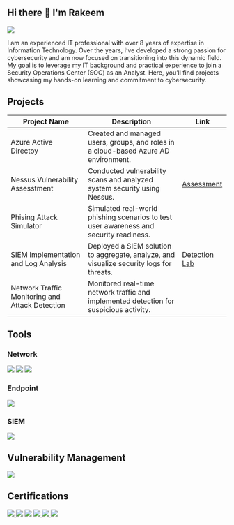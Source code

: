 ## Hi there 👋 I'm Rakeem
<a href="https://www.linkedin.com/in/rakeemdawson/"><img src="https://img.shields.io/badge/-LinkedIn-0072b1?&style=for-the-badge&logo=linkedin&logoColor=white" /></a>



I am an experienced IT professional with over 8 years of expertise in Information Technology. Over the years, I’ve developed a strong passion for cybersecurity and am now focused on transitioning into this dynamic field. My goal is to leverage my IT background and practical experience to join a Security Operations Center (SOC) as an Analyst. Here, you’ll find projects showcasing my hands-on learning and commitment to cybersecurity.


## Projects
| Project Name                                           | Description         |                     Link             |
|------------------------------------------- |----------------------------|-------------------------------------------|
| Azure Active Directoy                           | Created and managed users, groups, and roles in a cloud-based Azure AD environment.| 
| Nessus Vulnerability Assesstment                | Conducted vulnerability scans and analyzed system security using Nessus.| <a href="https://github.com/Techkeemout/Nessus-Vulnerability-Assesstment">Assessment</a> 
| Phising Attack Simulator                        |	Simulated real-world phishing scenarios to test user awareness and security readiness. |
| SIEM Implementation and Log Analysis            | Deployed a SIEM solution to aggregate, analyze, and visualize security logs for threats. | <a href="https://github.com/rdaw16/Detection-Lab">Detection Lab</a>|
| Network Traffic Monitoring and Attack Detection | Monitored real-time network traffic and implemented detection for suspicious activity.|




## Tools

### Network
<div>
    <img src="https://img.shields.io/badge/-Wireshark-1679A7?&style=for-the-badge&logo=Wireshark&logoColor=white" />
    <img src="https://img.shields.io/badge/-Suricata-EF3B2D?&style=for-the-badge&logo=Suricata&logoColor=white" />
    <img src="https://img.shields.io/badge/-Zeek-777BB4?&style=for-the-badge&logo=Zeek&logoColor=white" />
</div>

### Endpoint
<div>
    <img src="https://img.shields.io/badge/-Microsoft_Defender_for_Endpoint-00A4EF?&style=for-the-badge&logo=Microsoft&logoColor=white" />
 
</div>

### SIEM
<div>
    <img src="https://img.shields.io/badge/-Splunk-D62A8D?&style=for-the-badge&logo=Splunk&logoColor=white" />
    
</div>

## Vulnerability Management
<div>
    <img src="https://img.shields.io/badge/-Nessus-0096A7?&style=for-the-badge&logo=Tenable&logoColor=white" /> 

</div>

## Certifications

<div>
  <a href="https://www.credly.com/badges/ed8d79c6-e21d-430e-86a8-2aa5ee36c041/public_url" target="_blank" rel="noopener">
    <img src="https://img.shields.io/badge/-SSCP-2C9E8F?style=for-the-badge&logo=ISC2&logoColor=white" />
  </a>
  <img src="https://img.shields.io/badge/-LPI%20Linux-009639?style=for-the-badge&logo=Linux&logoColor=white" />
  <img src="https://img.shields.io/badge/-Security%2B-FF0000?style=for-the-badge&logo=CompTIA&logoColor=white" />
    <a href="https://learn.microsoft.com/api/credentials/share/en-us/RakeemDawson-6210/1026D9687DA132F2?sharingId=5114F1AFB93C870C" />
  <img src="https://img.shields.io/badge/-AZ--900-0078D4?style=for-the-badge&logo=Microsoft%20Azure&logoColor=white" />
  <a href="https://catalog-education.oracle.com/ords/certview/sharebadge?id=0507AA28728903C35A2388A2F5E167631027E574850DE4D17E66837619E68B2D" target="_blank" rel="noopener">
    <img src="https://img.shields.io/badge/-Oracle%20Certified-F80000?style=for-the-badge&logo=oracle&logoColor=white" />
  </a>
  <img src="https://img.shields.io/badge/-Network%2B-007ACC?style=for-the-badge&logo=CompTIA&logoColor=white" />
 
</div>





